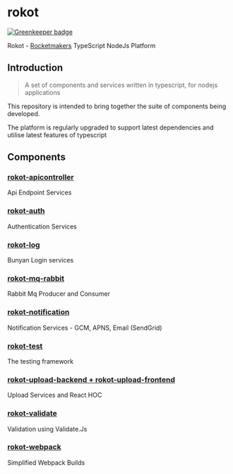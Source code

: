 # rokot

[![Greenkeeper badge](https://badges.greenkeeper.io/Rocketmakers/rokot.svg)](https://greenkeeper.io/)

Rokot - [Rocketmakers](http://www.rocketmakers.com/) TypeScript NodeJs Platform

## Introduction

> A set of components and services written in typescript, for nodejs applications

This repository is intended to bring together the suite of components being developed.

The platform is regularly upgraded to support latest dependencies and utilise latest features of typescript

## Components

### [rokot-apicontroller](https://github.com/Rocketmakers/rokot-apicontroller)
Api Endpoint Services

### [rokot-auth](https://github.com/Rocketmakers/rokot-auth)
Authentication Services

### [rokot-log](https://github.com/Rocketmakers/rokot-log)
Bunyan Login services

### [rokot-mq-rabbit](https://github.com/Rocketmakers/rokot-mq-rabbit)
Rabbit Mq Producer and Consumer

### [rokot-notification](https://github.com/Rocketmakers/rokot-notification)
Notification Services - GCM, APNS, Email (SendGrid)

### [rokot-test](https://github.com/Rocketmakers/rokot-test)
The testing framework

### [rokot-upload-backend + rokot-upload-frontend](https://github.com/Rocketmakers/rokot-upload)
Upload Services and React HOC

### [rokot-validate](https://github.com/Rocketmakers/rokot-validate)
Validation using Validate.Js

### [rokot-webpack](https://github.com/Rocketmakers/rokot-webpack)
Simplified Webpack Builds